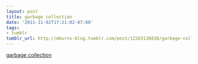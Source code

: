 ```yaml
---
layout: post
title: garbage collection
date: '2011-11-02T17:21:02-07:00'
tags:
- tumblr
tumblr_url: http://mburns-blog.tumblr.com/post/12263136838/garbage-collection
---
```

<a href="http://www.jwz.org/doc/gc.html">garbage collection</a>

